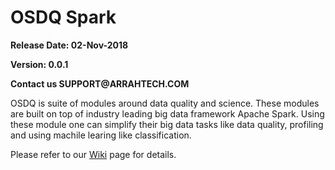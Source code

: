 # OSDQ Spark

__Release Date: 02-Nov-2018__

__Version: 0.0.1__

__Contact us SUPPORT@ARRAHTECH.COM__

OSDQ is suite of modules around data quality and science. These modules are built on top of industry leading big data framework Apache Spark. Using these module one 
can simplify their big data tasks like data quality, profiling and using machile learing like classification.

Please refer to our [Wiki](https://gitlab.com/arun-y/osdq-spark/wikis/) page for details.

